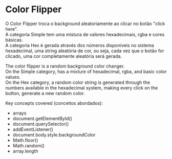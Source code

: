 # Color Flipper
O Color Flipper troca o background aleatoriamente ao clicar no botão "click here". <br>
A categoria Simple tem uma mistura de valores hexadecimais, rgba e cores básicas. <br>
A categoria Hex é gerada através dos números disponíveis no sistema hexadecimal, uma string aleatória de cor, ou seja, cada vez que o botão for clicado, uma cor completamente aleatória será gerada.

The color flipper is a random background color changer. <br>
On the Simple category, has a mixture of hexadecimal, rgba, and basic color values. <br>
On the Hex category, a random color string is generated through the numbers available in the hexadecimal system, making every click on the button, generate a new random color.

Key concepts covered (conceitos abordados):

- arrays
- document.getElementById()
- document.querySelector()
- addEventListener()
- document.body.style.backgroundColor
- Math.floor()
- Math.random()
- array.length
